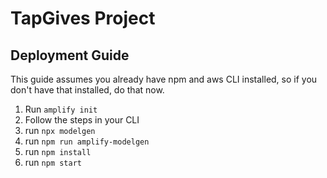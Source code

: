 # TapGives Project

## Deployment Guide
This guide assumes you already have npm and aws CLI installed, so if you don't have that installed, do that now.
1. Run `amplify init`
2. Follow the steps in your CLI
3. run `npx modelgen`
4. run `npm run amplify-modelgen`
5. run `npm install`
6. run `npm start`

